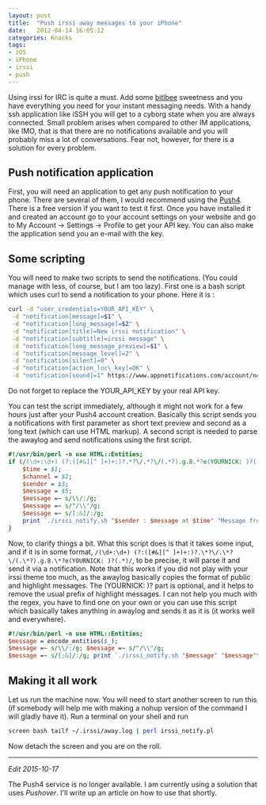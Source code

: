 ```yaml
---
layout: post
title:  "Push irssi away messages to your iPhone"
date:   2012-04-14 16:05:12
categories: Knacks
tags:
- iOS
- iPhone
- irssi
- push
---
```


Using irssi for IRC is quite a must. Add some [bitlbee][lnk-bitlbee] sweetness
and you have everything you need for your instant messaging needs. With a handy
ssh application like iSSH you will get to a cyborg state when you are always
connected. Small problem arises when compared to other IM applications, like
IMO, that is that there are no notifications available and you will probably
miss a lot of conversations. Fear not, however, for there is a solution for
every problem.

[lnk-bitlbee]: http://www.bitlbee.org/main.php/news.r.html

## Push notification application

First, you will need an application to get any push notification to your phone.
There are several of them, I would recommend using the [Push4][lnk-push4].
There is a free version if you want to test it first. Once you have installed
it and created an account go to your account settings on your website and go to
My Account -> Settings -> Profile to get your API key. You can also make the
application send you an e-mail with the key.

[lnk-push4]: http://www.appnotifications.com/ "Notifications App"

## Some scripting

You will need to make two scripts to send the notifications. (You could manage
with less, of course, but I am too lazy). First one is a bash script which uses
curl to send a notification to your phone. Here it is :

```bash
curl -d "user_credentials=YOUR_API_KEY" \
 -d "notification[message]=$1" \
 -d "notification[long_message]=$2" \
 -d "notification[title]=New irssi notification" \
 -d "notification[subtitle]=irssi message" \
 -d "notification[long_message_preview]=$1" \
 -d "notification[message_level]=2" \
 -d "notification[silent]=0" \
 -d "notification[action_loc\_key]=OK" \
 -d "notification[sound]=1" https://www.appnotifications.com/account/notifications.json
```

Do not forget to replace the YOUR\_API\_KEY by your real API key.

You can test the script immediately, although it might not work for a few hours
just after your Push4 account creation. Basically this script sends you a
notifications with first parameter as short text preview and second as a long
text (which can use HTML markup). A second script is needed to parse the
awaylog and send notifications using the first script.

```perl
#!/usr/bin/perl -n use HTML::Entities;
if (/(\d+:\d+) (?:([#&][^ ]+)+:)?.*?\/.*?\/(.*?).g.8.*?e(YOURNICK: )?(.*)/) {
    $time = $1;
    $channel = $2;
    $sender = $3;
    $message = $5;
    $message =~ s/\\/:/g;
    $message =~ s/"/\\"/g;
    $message =~ s/[;&]/:/g;
    print `./irssi_notify.sh "$sender : $message at $time" "Message from <b>$sender</b> (<i>$channel</i>) at <b>$time</b> : $message"\n`;
}
```

Now, to clarify things a bit. What this script does is that it takes some
input, and if it is in some format, `/(\d+:\d+) (?:([#&][^ ]+)+:)?.\*?\/.\*?\/(.\*?).g.8.\*?e(YOURNICK: )?(.*)/`, to be precise, it will
parse it and send it via a notification. Note that this works if you did not
play with your irssi theme too much, as the awaylog basically copies the format
of public and highlight messages. The (YOURNICK: )? part is optional, and it
helps to remove the usual prefix of highlight messages. I can not help you much
with the regex, you have to find one on your own or you can use this script
which basically takes anything in awaylog and sends it as it is (it works well
and everywhere).

```perl
#!/usr/bin/perl -n use HTML::Entities;
$message = encode_entities($_);
$message =~ s/\\/:/g; $message =~ s/"/\\"/g;
$message =~ s/[;&]/:/g; print `./irssi_notify.sh "$message" "$message"\n`;
```

## Making it all work

Let us run the machine now. You will need to start another screen to run this
(if somebody will help me with making a nohup version of the command I will
gladly have it). Run a terminal on your shell and run

```bash
screen bash tailf ~/.irssi/away.log | perl irssi_notify.pl
```

Now detach the screen and you are on the roll.

---

*Edit 2015-10-17*

The Push4 service is no longer available. I am currently using a solution that
uses *Pushover*. I'll write up an article on how to use that shortly.


